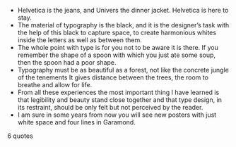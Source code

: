  - Helvetica is the jeans, and Univers the dinner jacket. Helvetica is here to stay.
 - The material of typography is the black, and it is the designer’s task with the help of this black to capture space, to create harmonious whites inside the letters as well as between them.
 - The whole point with type is for you not to be aware it is there. If you remember the shape of a spoon with which you just ate some soup, then the spoon had a poor shape.
 - Typography must be as beautiful as a forest, not like the concrete jungle of the tenements It gives distance between the trees, the room to breathe and allow for life.
 - From all these experiences the most important thing I have learned is that legibility and beauty stand close together and that type design, in its restraint, should be only felt but not perceived by the reader.
 - I am sure in some years from now you will see new posters with just white space and four lines in Garamond.

6 quotes